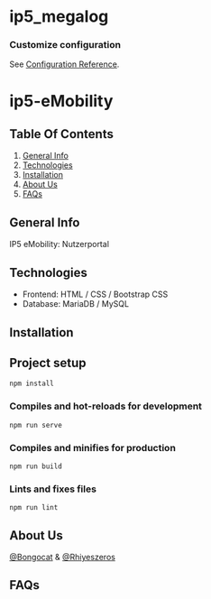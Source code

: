 # ip5_megalog

### Customize configuration
See [Configuration Reference](https://cli.vuejs.org/config/).


# ip5-eMobility

## Table Of Contents
1. [General Info](#general-info)
2. [Technologies](#technologies)
3. [Installation](#installation)
4. [About Us](#about-us)
5. [FAQs](#faqs)

## General Info
IP5 eMobility: Nutzerportal

## Technologies

- Frontend: HTML / CSS / Bootstrap CSS
- Database: MariaDB / MySQL

## Installation

## Project setup
```
npm install
```

### Compiles and hot-reloads for development
```
npm run serve
```

### Compiles and minifies for production
```
npm run build
```

### Lints and fixes files
```
npm run lint
```


## About Us
[@Bongocat](https://github.com/bongocat) & [@Rhiyeszeros](https://github.com/Rhiyeszeros)

## FAQs
